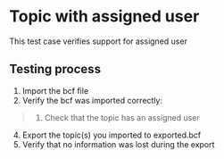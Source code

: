# Topic with assigned user

This test case verifies support for assigned user

## Testing process

1. Import the bcf file
2. Verify the bcf was imported correctly:

> 1. Check that the topic has an assigned user

4. Export the topic(s) you imported to exported.bcf
5. Verify that no information was lost during the export
